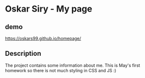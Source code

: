 # Oskar Siry - My page

## demo
https://oskars99.github.io/homepage/

## Description

The project contains some information about me.
This is May's first homework so there is not much styling in CSS and JS :)
